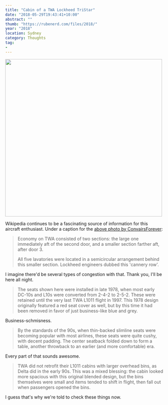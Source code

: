 ```yaml
---
title: "Cabin of a TWA Lockheed TriStar"
date: "2018-05-29T19:43:41+10:00"
abstract: ""
thumb: "https://rubenerd.com/files/2018/"
year: "2018"
location: Sydney
category: Thoughts
tag:
- 
---
```

<p><img src="https://rubenerd.com/files/2018/TWA_Lockheed_L-1011_TriStar_coach_cabin@1x.jpg" srcset="https://rubenerd.com/files/2018/TWA_Lockheed_L-1011_TriStar_coach_cabin@1x.jpg 1x, https://rubenerd.com/files/2018/TWA_Lockheed_L-1011_TriStar_coach_cabin@2x.jpg 2x" alt="" style="width:500px" /></p>

Wikipedia continues to be a fascinating source of information for this aircraft enthusiast. Under a caption for the [above photo by ConvairsForever]\:

> Economy on TWA consisted of two sections: the large one immediately aft of the second door, and a smaller section farther aft, after door 3.
> 
> All five lavatories were located in a semicircular arrangement behind this smaller section. Lockheed engineers dubbed this 'cannery row'.

I imagine there'd be several types of congestion with that. Thank you, I'll be here all night.

> The seats shown here were installed in late 1978, when most early DC-10s and L10s were converted from 2-4-2 to 2-5-2. These were retained until the very last TWA L1011 flight in 1997. This 1978 design originally featured a red seat cover as well, but by this time it had been removed in favor of just business-like blue and grey.

Business-schmisness.

> By the standards of the 90s, when thin-backed slimline seats were becoming popular with most airlines, these seats were quite cushy, with decent padding. The center seatback folded down to form a table, another throwback to an earlier (and more comfortable) era.

Every part of that sounds awesome.

> TWA did not retrofit their L1011 cabins with larger overhead bins, as Delta did in the early 90s. This was a mixed blessing: the cabin looked more spacious with this original blended design, but the bins themselves were small and items tended to shift in flight, then fall out when passengers opened the bins.

I guess that's why we're told to check these things now.

[above photo by ConvairsForever]: https://commons.wikimedia.org/wiki/File:TWA_Lockheed_L-1011_TriStar_coach_cabin.jpg

